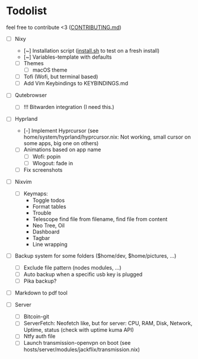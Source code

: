 # Todolist

feel free to contribute <3 ([CONTRIBUTING.md](CONTRIBUTING.md))

- [ ] Nixy
  - [~] Installation script ([install.sh](./scripts/install.sh) to test on a fresh install)
  - [~] Variables-template with defaults
  - [ ] Themes
    - [ ] macOS theme
  - [ ] Tofi (Wofi, but terminal based)
  - [ ] Add Vim Keybindings to KEYBINDINGS.md

- [ ] Qutebrowser
  - [ ] !!! Bitwarden integration (I need this.)

- [ ] Hyprland
  - [-] Implement Hyprcursor (see home/system/hyprland/hyprcursor.nix: Not working, small cursor on some apps, big one on others)
  - [ ] Animations based on app name
    - [ ] Wofi: popin
    - [ ] Wlogout: fade in
  - [ ] Fix screenshots

- [ ] Nixvim
  - [ ] Keymaps:
    - Toggle todos
    - Format tables
    - Trouble
    - Telescope find file from filename, find file from content
    - Neo Tree, Oil
    - Dashboard
    - Tagbar
    - Line wrapping

- [ ] Backup system for some folders ($home/dev, $home/pictures, ...)
  - [ ] Exclude file pattern (nodes modules, ...)
  - [ ] Auto backup when a specific usb key is plugged
  - [ ] Pika backup?

- [ ] Markdown to pdf tool

- [ ] Server
  - [ ] Bitcoin-git
  - [ ] ServerFetch: Neofetch like, but for server: CPU, RAM, Disk, Network, Uptime, status (check with uptime kuma API)
  - [ ] Ntfy auth file
  - [ ] Launch transmission-openvpn on boot (see hosts/server/modules/jackflix/transmission.nix)
